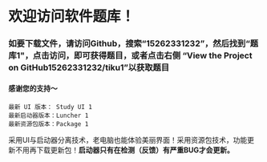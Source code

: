 # 欢迎访问软件题库！

### 如要下载文件，请访问Github，搜索“15262331232”，然后找到“题库1"，点击访问，即可获得题目，或者点击右侧 “View the Project on GitHub15262331232/tiku1”以获取题目

#### 感谢您的支持～

```
最新 UI 版本： Study UI 1
最新启动器版本：Luncher 1
最新资源包版本：Package 1
```

采用UI与启动器分离技术，老电脑也能体验美丽界面！采用资源包技术，功能更新不用再下载更新包！**启动器只有在检测（反馈）有严重BUG才会更新。**
